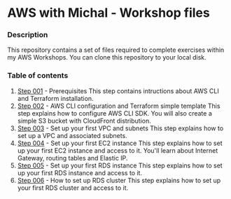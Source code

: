 # AWS with Michal - Workshop files

### Description

This repository contains a set of files required to complete exercises within my AWS Workshops. You can clone this repository to your local disk.

### Table of contents

1. [Step 001](Step-001/) - Prerequisites
	This step contains intructions about AWS CLI and Terraform installation.
2. [Step 002](Step-002/) - AWS CLI configuration and Terraform simple template
	This step explains how to configure AWS CLI SDK. You will also create a simple S3 bucket with CloudFront distribution.
3. [Step 003](Step-003/) - Set up your first VPC and subnets
	This step explains how to set up a VPC and associated subnets.
4. [Step 004](Step-004/) - Set up your first EC2  instance
	This step explains how to set up your first EC2 instance and access to it.
	You'll learn about Internet Gateway, routing tables and Elastic IP.
5. [Step 005](Step-005/) - Set up your first RDS  instance
	This step explains how to set up your first RDS instance and access to it.
6. [Step 006](Step-006/) - How to set up RDS cluster
	This step explains how to set up your first RDS cluster and access to it.
